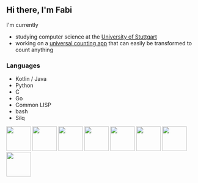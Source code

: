 ## Hi there, I'm Fabi

I'm currently
- studying computer science at the [University of Stuttgart](https://www.uni-stuttgart.de/en/)
- working on a [universal counting app](cloudsftp/CounterApp) that can easily be transformed to count anything

### Languages

- Kotlin / Java
- Python
- C
- Go
- Common LISP
- bash
- Silq

<div>
  <img src="https://kotlinlang.org/assets/images/open-graph/kotlin_250x250.png" height="64"/>
  <img src="https://cdn1.vogel.de/unsafe/540x0/smart/images.vogel.de/vogelonline/bdb/1618100/1618114/original.jpg" height="64"/>
  <img src="https://www.python.org/static/opengraph-icon-200x200.png" height="64"/>
  <img src="https://cdn.iconscout.com/icon/free/png-256/c-programming-569564.png" height="64"/>
  <img src="https://golang.gallerycdn.vsassets.io/extensions/golang/go/0.15.1/1594170296007/Microsoft.VisualStudio.Services.Icons.Default" height="64"/>
  <img src="https://namaristats.com/static/img/langs/logo-comlisp.png" height="64"/>
  <img src="https://bashlogo.com/img/symbol/png/full_colored_dark.png" height="64"/>
  <img src="https://silq.ethz.ch/assets/images/logo.svg" height="64"/>
</div>

<!--
**cloudsftp/cloudsftp** is a ✨ _special_ ✨ repository because its `README.md` (this file) appears on your GitHub profile.

Here are some ideas to get you started:

- 🔭 I’m currently working on ...
- 🌱 I’m currently learning ...
- 👯 I’m looking to collaborate on ...
- 🤔 I’m looking for help with ...
- 💬 Ask me about ...
- 📫 How to reach me: ...
- ⚡ Fun fact: ...
-->
